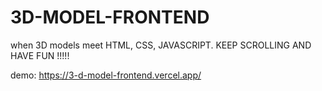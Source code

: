 # 3D-MODEL-FRONTEND
when 3D models meet HTML, CSS, JAVASCRIPT. KEEP SCROLLING AND HAVE FUN !!!!! 

demo: https://3-d-model-frontend.vercel.app/
